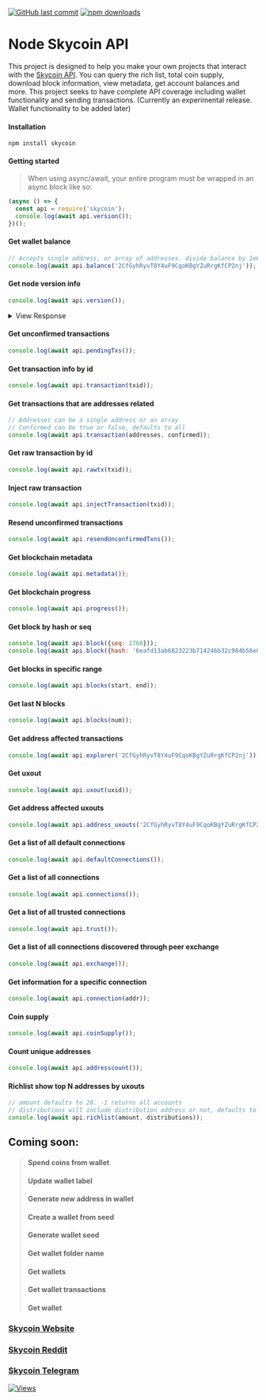 [![GitHub last commit](https://img.shields.io/github/last-commit/jaggedsoft/node-skycoin-api.svg?maxAge=2400)](#)
[![npm downloads](https://img.shields.io/npm/dt/skycoin.svg?maxAge=7200)](https://www.npmjs.com/package/skycoin)

# Node Skycoin API
This project is designed to help you make your own projects that interact with the [Skycoin API](https://github.com/skycoin/skycoin/blob/develop/src/gui/README.md). You can query the rich list, total coin supply, download block information, view metadata, get account balances and more. This project seeks to have complete API coverage including wallet functionality and sending transactions. (Currently an experimental release. Wallet functionality to be added later)

#### Installation
```
npm install skycoin
```


#### Getting started
> When using async/await, your entire program must be wrapped in an async block like so:
```js
(async () => {
  const api = require('skycoin');
  console.log(await api.version());
})();
```

#### Get wallet balance
```js
// Accepts single address, or array of addresses. divide balance by 1e6
console.log(await api.balance('2CfGyhRyvT8Y4uF9CqoKBgYZuRrgKfCP2nj'));
```

#### Get node version info
```js
console.log(await api.version());
```
<details>
 <summary>View Response</summary>

```js
{ version: '0.21.1', commit: '' }
```
</details>

#### Get unconfirmed transactions
```js
console.log(await api.pendingTxs());
```

#### Get transaction info by id
```js
console.log(await api.transaction(txid));
```

#### Get transactions that are addresses related
```js
// Addresses can be a single address or an array
// Confirmed can be true or false, defaults to all
console.log(await api.transaction(addresses, confirmed));
```

#### Get raw transaction by id
```js
console.log(await api.rawtx(txid));
```

#### Inject raw transaction
```js
console.log(await api.injectTransaction(txid));
```

#### Resend unconfirmed transactions
```js
console.log(await api.resendUnconfirmedTxns());
```

#### Get blockchain metadata
```js
console.log(await api.metadata());
```

#### Get blockchain progress
```js
console.log(await api.progress());
```

#### Get block by hash or seq
```js
console.log(await api.block({seq: 2760}));
console.log(await api.block({hash: '6eafd13ab6823223b714246b32c984b56e0043412950faf17defdbb2cbf3fe30'}));
```

#### Get blocks in specific range
```js
console.log(await api.blocks(start, end));
```

#### Get last N blocks
```js
console.log(await api.blocks(num));
```

#### Get address affected transactions
```js
console.log(await api.explorer('2CfGyhRyvT8Y4uF9CqoKBgYZuRrgKfCP2nj'));
```

#### Get uxout
```js
console.log(await api.uxout(uxid));
```

#### Get address affected uxouts
```js
console.log(await api.address_uxouts('2CfGyhRyvT8Y4uF9CqoKBgYZuRrgKfCP2nj'));
```

#### Get a list of all default connections
```js
console.log(await api.defaultConnections());
```

#### Get a list of all connections
```js
console.log(await api.connections());
```

#### Get a list of all trusted connections
```js
console.log(await api.trust());
```

#### Get a list of all connections discovered through peer exchange
```js
console.log(await api.exchange());
```

#### Get information for a specific connection
```js
console.log(await api.connection(addr));
```

#### Coin supply
```js
console.log(await api.coinSupply());
```

#### Count unique addresses
```js
console.log(await api.addresscount());
```

#### Richlist show top N addresses by uxouts
```js
// amount defaults to 20. -1 returns all accounts
// distributions will include distribution address or not, defaults to false
console.log(await api.richlist(amount, distributions));
```


## Coming soon:
> #### Spend coins from wallet
> #### Update wallet label
> #### Generate new address in wallet
> #### Create a wallet from seed
> #### Generate wallet seed
> #### Get wallet folder name
> #### Get wallets
> #### Get wallet transactions
> #### Get wallet

### [Skycoin Website](https://www.skycoin.net)
### [Skycoin Reddit](https://skycoin.reddit.com)
### [Skycoin Telegram](https://t.me/Skycoin)

[![Views](http://hits.dwyl.io/jaggedsoft/node-skycoin-api.svg)](http://hits.dwyl.io/jaggedsoft/node-skycoin-api)
